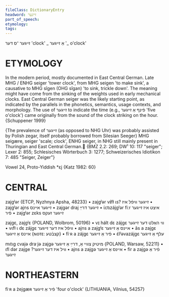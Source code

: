 ```yaml
---
fileClass: DictionaryEntry
headword: זייגער
part_of_speech: 
etymology: 
tags: 
---
```

זייגער
־ס
דער
'clock'
_ אַ זייגער
'_ o'clock'

ETYMOLOGY
===========
In the modern period, mostly documented in East Central German.
Late MHG / ENHG seiger 'tower clock', from MHG seigen 'to make sink', a causative to MHG sîgen (OHG sîgan) 'to sink, trickle down'. The meaning might have come from the sinking of the weights used in early mechanical clocks. 
East Central German seiger was the likely starting point, as indicated by the parallels in the phonetics, semantics, usage contexts, and morphology.
The use of זייגער to indicate the time (e.g., פֿינף אַ זייגער 'five o'clock') came originally from the sound of the clock striking on the hour. 
{Schuppener 1999}

{The prevalence of זייגער (as opposed to NHG Uhr) was probably assisted by Polish zegar, itself probably borrowed from Silesian Seeger}
MHG seigære, seiger 'scale; clock', ENHG seiger, in NHG still mainly present in Thuringian and East Central German.
{BMZ 2.2: 269; DW¹ 10: 117 "seiger"; Lexer 2: 855; Schlesisches Wörterbuch 3: 1277; Schweizerisches Idiotikon 7: 485 "Seiger, Zeiger"}

Vowel 24, Proto-Yiddish *ɛj
{Katz 1982: 60}

CENTRAL
========

zajgʲər {ETCP, Nyzhnya Apsha, 48233}
	•	zajgʲər vᵻ́fɫ ɩs? זייגער וויפֿל איז
	•	zajgʲər ajns זייגער איינס
	•	zajgər draj זייגער דרײַ
	•	ɩ́ctɩzájgʲər fiːr איצט איז זייגער פֿיר
	•	zajgʲər zɛks זייגער זעקס

zajgɛ, zajgʲɛ {POLAND, Wolbrom, 50196}
	•	vɪ hált dɛ zájgɛ ווי האַלט דער זייגער
	•	vɩfɫ ɩ dɛ zájgɛ וויפֿל איז דער זייגער
	•	ajns a zajgʲɛ איינס אַ זייגער
	•	ãs a zajgɛ איינס אַ זייגער {ɴᴏᴛᴇ: קצבֿטע}
	•	fíˑʀ a zájgɛ פֿיר אַ זייגער
	•	ɛ́lʲəvazájgɛ עלף אַ זייגער

mɩtɩg cvajə draˑjə zajgə מיטיק צוויי אַ, דרײַ אַ זייגער {POLAND, Warsaw, 52211}
	•	ɩfl dər zajge ?וויל איז דער זייגער
	•	ajns a zajgə איינס אַ זייגער
	•	fir a zajgə פֿיר אַ זייגער

NORTHEASTERN
==============

fiˑʀ a z̀ejgæʀ פֿיר אַ זייגער 'four o'clock' {LITHUANIA, Vilnius, 54257}
